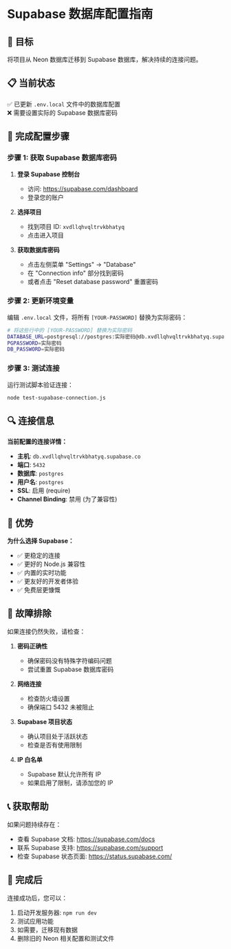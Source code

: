 # Supabase 数据库配置指南

## 🎯 目标
将项目从 Neon 数据库迁移到 Supabase 数据库，解决持续的连接问题。

## 📋 当前状态
✅ 已更新 `.env.local` 文件中的数据库配置  
❌ 需要设置实际的 Supabase 数据库密码

## 🔧 完成配置步骤

### 步骤 1: 获取 Supabase 数据库密码

1. **登录 Supabase 控制台**
   - 访问: https://supabase.com/dashboard
   - 登录您的账户

2. **选择项目**
   - 找到项目 ID: `xvdllqhvqltrvkbhatyq`
   - 点击进入项目

3. **获取数据库密码**
   - 点击左侧菜单 "Settings" → "Database"
   - 在 "Connection info" 部分找到密码
   - 或者点击 "Reset database password" 重置密码

### 步骤 2: 更新环境变量

编辑 `.env.local` 文件，将所有 `[YOUR-PASSWORD]` 替换为实际密码：

```bash
# 将这些行中的 [YOUR-PASSWORD] 替换为实际密码
DATABASE_URL=postgresql://postgres:实际密码@db.xvdllqhvqltrvkbhatyq.supabase.co:5432/postgres
PGPASSWORD=实际密码
DB_PASSWORD=实际密码
```

### 步骤 3: 测试连接

运行测试脚本验证连接：
```bash
node test-supabase-connection.js
```

## 🔍 连接信息

**当前配置的连接详情：**
- **主机**: `db.xvdllqhvqltrvkbhatyq.supabase.co`
- **端口**: `5432`
- **数据库**: `postgres`
- **用户名**: `postgres`
- **SSL**: 启用 (require)
- **Channel Binding**: 禁用 (为了兼容性)

## 🚀 优势

**为什么选择 Supabase：**
- ✅ 更稳定的连接
- ✅ 更好的 Node.js 兼容性
- ✅ 内置的实时功能
- ✅ 更友好的开发者体验
- ✅ 免费层更慷慨

## 🔧 故障排除

如果连接仍然失败，请检查：

1. **密码正确性**
   - 确保密码没有特殊字符编码问题
   - 尝试重置 Supabase 数据库密码

2. **网络连接**
   - 检查防火墙设置
   - 确保端口 5432 未被阻止

3. **Supabase 项目状态**
   - 确认项目处于活跃状态
   - 检查是否有使用限制

4. **IP 白名单**
   - Supabase 默认允许所有 IP
   - 如果启用了限制，请添加您的 IP

## 📞 获取帮助

如果问题持续存在：
- 查看 Supabase 文档: https://supabase.com/docs
- 联系 Supabase 支持: https://supabase.com/support
- 检查 Supabase 状态页面: https://status.supabase.com/

## 🎉 完成后

连接成功后，您可以：
1. 启动开发服务器: `npm run dev`
2. 测试应用功能
3. 如需要，迁移现有数据
4. 删除旧的 Neon 相关配置和测试文件
